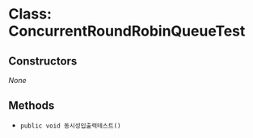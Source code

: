 # Class: ConcurrentRoundRobinQueueTest

## Constructors
_None_

## Methods
- `public void 동시성입출력테스트()`
